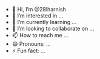 - 👋 Hi, I’m @28lharnish
- 👀 I’m interested in ...
- 🌱 I’m currently learning ...
- 💞️ I’m looking to collaborate on ...
- 📫 How to reach me ...
- 😄 Pronouns: ...
- ⚡ Fun fact: ...

<!---
28lharnish/28lharnish is a ✨ special ✨ repository because its `README.md` (this file) appears on your GitHub profile.
You can click the Preview link to take a look at your changes.
--->
